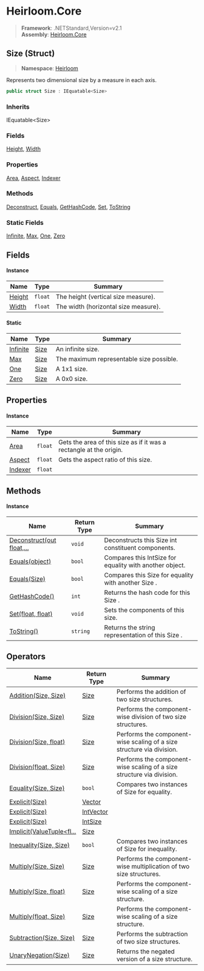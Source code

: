# Heirloom.Core

> **Framework**: .NETStandard,Version=v2.1  
> **Assembly**: [Heirloom.Core][0]

## Size (Struct)

> **Namespace**: [Heirloom][0]

Represents two dimensional size by a measure in each axis.

```cs
public struct Size : IEquatable<Size>
```

### Inherits

IEquatable\<Size>

### Fields

[Height][1], [Width][2]

### Properties

[Area][3], [Aspect][4], [Indexer][5]

### Methods

[Deconstruct][6], [Equals][7], [GetHashCode][8], [Set][9], [ToString][10]

### Static Fields

[Infinite][11], [Max][12], [One][13], [Zero][14]

## Fields

#### Instance

| Name        | Type    | Summary                              |
|-------------|---------|--------------------------------------|
| [Height][1] | `float` | The height (vertical size measure).  |
| [Width][2]  | `float` | The width (horizontal size measure). |

#### Static

| Name           | Type       | Summary                                  |
|----------------|------------|------------------------------------------|
| [Infinite][11] | [Size][15] | An infinite size.                        |
| [Max][12]      | [Size][15] | The maximum representable size possible. |
| [One][13]      | [Size][15] | A 1x1 size.                              |
| [Zero][14]     | [Size][15] | A 0x0 size.                              |

## Properties

#### Instance

| Name         | Type    | Summary                                                            |
|--------------|---------|--------------------------------------------------------------------|
| [Area][3]    | `float` | Gets the area of this size as if it was a rectangle at the origin. |
| [Aspect][4]  | `float` | Gets the aspect ratio of this size.                                |
| [Indexer][5] | `float` |                                                                    |

## Methods

#### Instance

| Name                           | Return Type | Summary                                                 |
|--------------------------------|-------------|---------------------------------------------------------|
| [Deconstruct(out float,...][6] | `void`      | Deconstructs this Size int constituent components.      |
| [Equals(object)][7]            | `bool`      | Compares this IntSize for equality with another object. |
| [Equals(Size)][7]              | `bool`      | Compares this Size for equality with another Size .     |
| [GetHashCode()][8]             | `int`       | Returns the hash code for this Size .                   |
| [Set(float, float)][9]         | `void`      | Sets the components of this size.                       |
| [ToString()][10]               | `string`    | Returns the string representation of this Size .        |

## Operators

| Name                            | Return Type     | Summary                                                               |
|---------------------------------|-----------------|-----------------------------------------------------------------------|
| [Addition(Size, Size)][16]      | [Size][15]      | Performs the addition of two size structures.                         |
| [Division(Size, Size)][17]      | [Size][15]      | Performs the component-wise division of two size structures.          |
| [Division(Size, float)][17]     | [Size][15]      | Performs the component-wise scaling of a size structure via division. |
| [Division(float, Size)][17]     | [Size][15]      | Performs the component-wise scaling of a size structure via division. |
| [Equality(Size, Size)][18]      | `bool`          | Compares two instances of Size for equality.                          |
| [Explicit(Size)][19]            | [Vector][20]    |                                                                       |
| [Explicit(Size)][19]            | [IntVector][21] |                                                                       |
| [Explicit(Size)][19]            | [IntSize][22]   |                                                                       |
| [Implicit(ValueTuple<fl...][23] | [Size][15]      |                                                                       |
| [Inequality(Size, Size)][24]    | `bool`          | Compares two instances of Size for inequality.                        |
| [Multiply(Size, Size)][25]      | [Size][15]      | Performs the component-wise multiplication of two size structures.    |
| [Multiply(Size, float)][25]     | [Size][15]      | Performs the component-wise scaling of a size structure.              |
| [Multiply(float, Size)][25]     | [Size][15]      | Performs the component-wise scaling of a size structure.              |
| [Subtraction(Size, Size)][26]   | [Size][15]      | Performs the subtraction of two size structures.                      |
| [UnaryNegation(Size)][27]       | [Size][15]      | Returns the negated version of a size structure.                      |

[0]: ../../Heirloom.Core.md
[1]: Size/Height.md
[2]: Size/Width.md
[3]: Size/Area.md
[4]: Size/Aspect.md
[5]: Size/Indexer.md
[6]: Size/Deconstruct.md
[7]: Size/Equals.md
[8]: Size/GetHashCode.md
[9]: Size/Set.md
[10]: Size/ToString.md
[11]: Size/Infinite.md
[12]: Size/Max.md
[13]: Size/One.md
[14]: Size/Zero.md
[15]: Size.md
[16]: Size/op_Addition.md
[17]: Size/op_Division.md
[18]: Size/op_Equality.md
[19]: Size/op_Explicit.md
[20]: Vector.md
[21]: IntVector.md
[22]: IntSize.md
[23]: Size/op_Implicit.md
[24]: Size/op_Inequality.md
[25]: Size/op_Multiply.md
[26]: Size/op_Subtraction.md
[27]: Size/op_UnaryNegation.md
